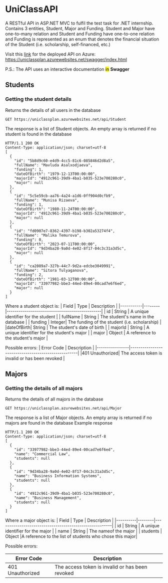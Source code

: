 # UniClassAPI
A RESTful API in ASP.NET MVC to fulfil the test task for .NET internship. Contains 3 entities, Student, Major and Funding. Student and Major have one-to-many relation and Student and Funding have one-to-one relation and Funding is represented as an enum that denotes the financial situation of the Student (i.e. scholarship, self-financed, etc.)   

Visit this [link](https://uniclassplan.azurewebsites.net/swagger/index.html) for the deployed API on Azure: 
 https://uniclassplan.azurewebsites.net/swagger/index.html    
 
 P.S.: The API uses an interactive documentation <mark>in</mark> **Swagger** 
## Students
### Getting the student details
Returns the details of all users in the database
```
GET https://uniclassplan.azurewebsites.net/api/Student
```
The response is a list of Student objects. An empty array is returned if no student is found in the database
```
HTTP/1.1 200 OK
Content-Type: application/json; charset=utf-8
[
  {
    "id": "5b8d9c60-e4d9-4cc5-81c6-085846d2d8a5",
    "fullName": "Mavluda Asalxodjaeva",
    "funding": 1,
    "dateOfBirth": "1979-12-13T00:00:00",
    "majorId": "4912c961-39d9-4ba1-b035-523e700280c0",
    "major": null
  },
  {
    "id": "5c5e59cb-aa76-4a24-a1d6-0ff904d0cfb9",
    "fullName": "Munisa Rizaeva",
    "funding": 1,
    "dateOfBirth": "1980-11-24T00:00:00",
    "majorId": "4912c961-39d9-4ba1-b035-523e700280c0",
    "major": null
  },
  {
    "id": "fd0907e7-8362-4397-b198-b302a53274f4",
    "fullName": "Malika Temurova",
    "funding": 0,
    "dateOfBirth": "2023-07-11T00:00:00",
    "majorId": "9d34ba28-9a0d-4e02-8f17-04c3c31a3d5c",
    "major": null
  },
  {
    "id": "ca2089a7-327b-44c7-9d2a-edcbe3049991",
    "fullName": "Sitora Tulyaganova",
    "funding": 2,
    "dateOfBirth": "1981-03-12T00:00:00",
    "majorId": "33977982-bbe3-44ed-89e4-00cad7e6f6ed",
    "major": null
  }
]
```
Where a student object is:
|   Field   |  Type  |                  Description                  |
|-----------|--------|-----------------------------------------------|
|     id    | String |      A unique identifier for the student      |
|  fullName | String |      The student's name in the database       |
|  funding  | Integer| The funding of the student (i.e. scholarship) |
|dateOfBirth| String |         The student's date of birth           |
|  majorId  | String |  A unique identifier for the student's major  |
|   major   | Object |       A reference to the student's major      |

Possible errors:
|   Error Code   |                    Description                     |
|----------------|----------------------------------------------------|
|401 Unauthorized|   The access token is invalid or has been revoked  |

## Majors
### Getting the details of all majors
Returns the details of all majors in the database
```
GET https://uniclassplan.azurewebsites.net/api/Major
```
The response is a list of Major objects. An empty array is returned if no majors are found in the database
Example response
```
HTTP/1.1 200 OK
Content-Type: application/json; charset=utf-8
[
  {
    "id": "33977982-bbe3-44ed-89e4-00cad7e6f6ed",
    "name": "Commercial Law",
    "students": null
  },
  {
    "id": "9d34ba28-9a0d-4e02-8f17-04c3c31a3d5c",
    "name": "Business Information Systems",
    "students": null
  },
  {
    "id": "4912c961-39d9-4ba1-b035-523e700280c0",
    "name": "Business Management",
    "students": null
  }
]
```
Where a major object is:
|  Field   |  Type  |                     Description                        |
|----------|--------|--------------------------------------------------------|
|    id    | String |           A unique identifier for the major            |
|   name   | String |                The nameof the major                    |
| students | Object |A reference to the list of students who chose this major|

Possible errors:

|   Error Code   |                    Description                     |
|----------------|----------------------------------------------------|
|401 Unauthorized|   The access token is invalid or has been revoked  |

